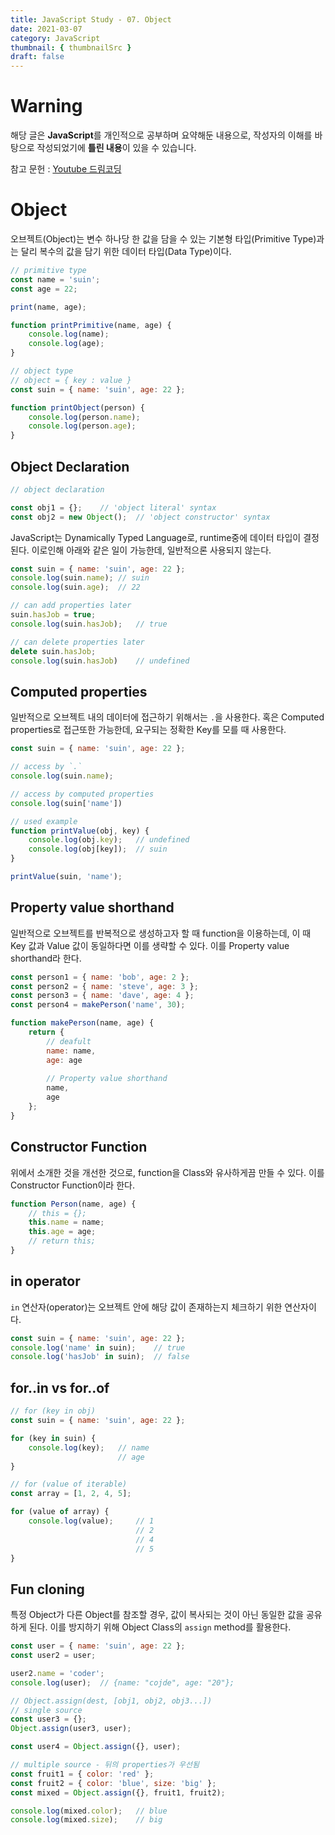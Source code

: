 ```yaml
---
title: JavaScript Study - 07. Object
date: 2021-03-07
category: JavaScript
thumbnail: { thumbnailSrc }
draft: false
---
```


# Warning
해당 글은 **JavaScript**를 개인적으로 공부하며 요약해둔 내용으로,
작성자의 이해를 바탕으로 작성되었기에 **틀린 내용**이 있을 수 있습니다.    

참고 문헌 : [Youtube 드림코딩](https://www.youtube.com/watch?v=1Lbr29tzAA8)

# Object
오브젝트(Object)는 변수 하나당 한 값을 담을 수 있는 기본형 타입(Primitive Type)과는 달리 복수의 값을 담기 위한 데이터 타입(Data Type)이다. 

``` javascript
// primitive type
const name = 'suin';
const age = 22;

print(name, age);

function printPrimitive(name, age) {
	console.log(name);
	console.log(age);
}

// object type
// object = { key : value }
const suin = { name: 'suin', age: 22 };

function printObject(person) {
	console.log(person.name);
	console.log(person.age);
}
```

## Object Declaration
``` javascript
// object declaration

const obj1 = {};	// 'object literal' syntax
const obj2 = new Object();	// 'object constructor' syntax
```
    
JavaScript는 Dynamically Typed Language로, runtime중에 데이터 타입이 결정된다. 이로인해 아래와 같은 일이 가능한데, 일반적으론 사용되지 않는다.

``` javascript
const suin = { name: 'suin', age: 22 };
console.log(suin.name);	// suin
console.log(suin.age);	// 22

// can add properties later
suin.hasJob = true;
console.log(suin.hasJob);	// true

// can delete properties later
delete suin.hasJob;
console.log(suin.hasJob)	// undefined
```

## Computed properties
일반적으로 오브젝트 내의 데이터에 접근하기 위해서는 `.`을 사용한다. 혹은 Computed properties로 접근또한 가능한데, 요구되는 정확한 Key를 모를 때 사용한다.

``` javascript
const suin = { name: 'suin', age: 22 };

// access by `.`
console.log(suin.name);

// access by computed properties
console.log(suin['name'])

// used example
function printValue(obj, key) {
	console.log(obj.key);	// undefined
	console.log(obj[key]);	// suin
}

printValue(suin, 'name');
```

## Property value shorthand
일반적으로 오브젝트를 반복적으로 생성하고자 할 때 function을 이용하는데, 이 때 Key 값과 Value 값이 동일하다면 이를 생략할 수 있다. 이를 Property value shorthand라 한다.

``` javascript
const person1 = { name: 'bob', age: 2 };
const person2 = { name: 'steve', age: 3 };
const person3 = { name: 'dave', age: 4 };
const person4 = makePerson('name', 30);

function makePerson(name, age) {
	return {
		// deafult
		name: name,
		age: age
	
		// Property value shorthand
		name,
		age
	};
}
```

## Constructor Function
위에서 소개한 것을 개선한 것으로, function을 Class와 유사하게끔 만들 수 있다. 이를 Constructor Function이라 한다.

``` javascript
function Person(name, age) {
	// this = {};
	this.name = name;
	this.age = age;
	// return this;
}
```

## in operator 
`in` 연산자(operator)는 오브젝트 안에 해당 값이 존재하는지 체크하기 위한 연산자이다.

``` javascript
const suin = { name: 'suin', age: 22 };
console.log('name' in suin);	// true
console.log('hasJob' in suin);	// false
```

## for..in vs for..of
``` javascript
// for (key in obj)
const suin = { name: 'suin', age: 22 };

for (key in suin) {
	console.log(key);	// name
						// age
}

// for (value of iterable)
const array = [1, 2, 4, 5];

for (value of array) {
	console.log(value);		// 1
							// 2
							// 4
							// 5
}
```

## Fun cloning
특정 Object가 다른 Object를 참조할 경우, 값이 복사되는 것이 아닌 동일한 값을 공유하게 된다. 이를 방지하기 위해 Object Class의 `assign` method를 활용한다.

``` javascript
const user = { name: 'suin', age: 22 };
const user2 = user;

user2.name = 'coder';
console.log(user);	// {name: "cojde", age: "20"};

// Object.assign(dest, [obj1, obj2, obj3...])
// single source
const user3 = {};
Object.assign(user3, user);

const user4 = Object.assign({}, user);

// multiple source - 뒤의 properties가 우선됨
const fruit1 = { color: 'red' };
const fruit2 = { color: 'blue', size: 'big' };
const mixed = Object.assign({}, fruit1, fruit2);

console.log(mixed.color);	// blue
console.log(mixed.size);	// big
```




